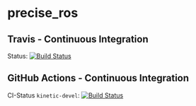 precise_ros
===========

## Travis - Continuous Integration

Status: [![Build Status](https://travis-ci.com/mojin-robotics/precise_ros.svg?branch=kinetic-devel)](https://travis-ci.com/github/mojin-robotics/precise_ros)

## GitHub Actions - Continuous Integration

CI-Status ```kinetic-devel```: [![Build Status](https://github.com/mojin-robotics/precise_ros/workflows/CI/badge.svg?branch=kinetic-devel)](https://github.com/mojin-robotics/precise_ros/actions?query=workflow%3ACI)
